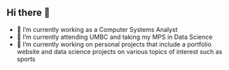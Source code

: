 ## Hi there 👋

- 🔭 I’m currently working as a Computer Systems Analyst
- 🌱 I’m currently attending UMBC and taking my MPS in Data Science
- 👯 I’m currently working on personal projects that include a portfolio website and data science projects on various topics of interest such as sports
